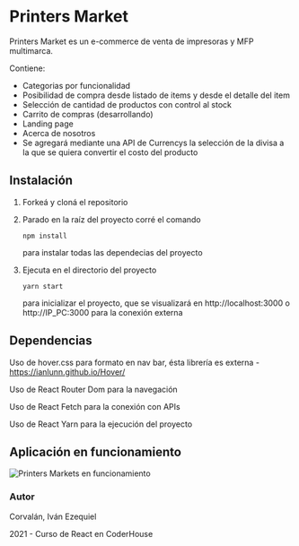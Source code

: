 # Printers Market

Printers Market es un e-commerce de venta de impresoras y MFP multimarca.

Contiene:

- Categorias por funcionalidad
- Posibilidad de compra desde listado de items y desde el detalle del item
- Selección de cantidad de productos con control al stock
- Carrito de compras (desarrollando)
- Landing page
- Acerca de nosotros
- Se agregará mediante una API de Currencys la selección de la divisa a la que se quiera convertir el costo del producto

## Instalación

1. Forkeá y cloná el repositorio

2. Parado en la raíz del proyecto corré el comando 

   ```
   npm install
   ```

    para instalar todas las dependecias del proyecto

3. Ejecuta en el directorio del proyecto 

   ```
   yarn start
   ```

   para inicializar el proyecto, que se visualizará en http://localhost:3000 o http://IP_PC:3000 para la conexión externa



## Dependencias

Uso de hover.css para formato en nav bar, ésta librería es externa - https://ianlunn.github.io/Hover/

Uso de React Router Dom para la navegación

Uso de React Fetch para la conexión con APIs

Uso de React Yarn para la ejecución del proyecto

## Aplicación en funcionamiento

![Printers Markets en funcionamiento](https://res.cloudinary.com/icorvalan/image/upload/v1637767057/gif/Printers_Market_yijiq7.gif)

### Autor

Corvalán, Iván Ezequiel

2021 - Curso de React en CoderHouse
